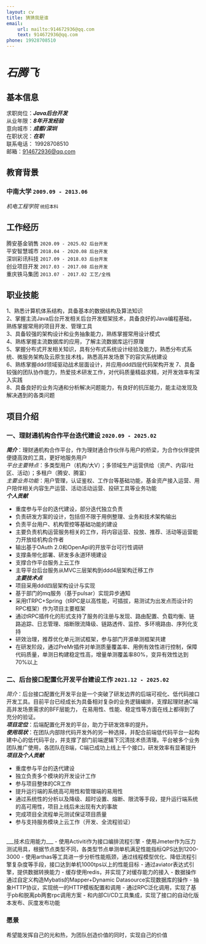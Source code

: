 ```yaml
---
layout: cv
title: 猜猜我是谁
email: 
    url: mailto:914672936@qq.com
    text: 914672936@qq.com
phone: 19928708510
---
```

# ___石腾飞___


## 基本信息
求职岗位：___Java后台开发___ <br>
从业年限：___8年开发经验___ <br>
意向城市：___成都/深圳___ <br>
在职状况：___在职___ <br>
联系电话： 19928708510 <br>
邮箱：914672936@qq.com

## 教育背景

### __中南大学__  `2009.09 - 2013.06`
_机电工程学院_  `统招本科`


## 工作经历

腾安基金销售  `2020.09 - 2025.02 后台开发` <br>
平安智慧城市  `2018.04 - 2020.08 后台开发` <br>
深圳彩讯科技  `2017.09 - 2018.03 后台开发` <br>
创业项目开发  `2017.03 - 2017.08 后台开发` <br>
重庆铁马集团  `2013.07 - 2017.02 工艺/全栈` <br>


## 职业技能

1、熟悉计算机体系结构，具备基本的数据结构及算法知识 <br>
2、掌握主流Java后台开发相关后台开发框架技术，具备良好的Java编程基础，熟练掌握常用的项目开发、管理工具 <br>
3、具备较强的架构设计和业务抽象能力，熟练掌握常用设计模式 <br>
4、熟练掌握主流数据库的应用，了解主流数据库运行原理 <br>
5、掌握分布式开发相关知识，具有分布式系统设计经验及能力，熟悉分布式系统、微服务架构及云原生技术栈，熟悉高并发场景下的容灾系统建设 <br>
6、熟练掌握ddd领域驱动战术层面设计，并应用ddd四层代码架构开发
7、具备较强的团队协作能力，热爱技术研发工作，对代码质量精益求精，对开发效率有深入实践 <br>
8、具备良好的业务沟通和分析解决问题能力，有良好的抗压能力，能主动发现及解决遇到的各类问题 <br>


## 项目介绍


### __一、理财通机构合作平台迭代建设__ `2020.09 - 2025.02`

___简介___：理财通机构合作平台，作为理财通合作伙伴与用户的桥梁，为合作伙伴提供便捷高效的工具，更好地服务用户<br>
_平台主要特点_：多类型用户（机构/大V）；多领域生产运营供给（资产、内容/社区、活动）；多租户（腾安、腾富）<br>
_主要业务功能_：用户管理，认证鉴权、工作台等基础功能，基金资产接入运营、用户陪伴相关内容生产运营、活动活动运营、投研工具等业务功能<br>
___个人贡献___<br>
- 重度参与平台的迭代建设，部分迭代独立负责
- 负责研发方案的设计，包括但不限于用例整理、业务和技术架构输出
- 负责平台用户、机构管控等基础功能的建设
- 主要负责机构运营服务相关的工作，将内容运营、投放、推荐、活动等运营能力开放给机构合作者
- 输出基于OAuth 2.0和OpenApi的开放平台可行性调研<br>
- 支撑条带化部署、研发多永道环境建设
- 支撑合作平台服务上云工作
- 主导平台后台服务从MVC三层架构到ddd4层架构迁移工作 <br>
  ___主要技术点___
- 项目采用ddd四层架构设计与实现
- 基于部门的mq服务（基于pulsar）实现异步通知
- 采用tTRPC+Spring（tRPC是以高性能，可插拔，易测试为出发点而设计的RPC框架）作为项目主要框架
- 通过tRPC插件化的形式支持了服务的注册与发现、路由配置、负载均衡、链路追踪、日志管理、熔断限流降级、链路透传、监控、多环境路由、序列化支持
- 研效治理，推荐优化单元测试框架，参与部门开源单测框架共建
- 在研发阶段，通过PreMr插件对单测质量覆盖率、用例有效性进行控制，保障代码质量，单测日构建稳定性高，增量单测覆盖率80%，变异有效性达到70%以上


### __二、后台接口配置化开发平台建设工作__ `2021.12 - 2025.02`

_简介_：后台接口配置化开发平台是一个突破了研发边界的后端可视化、低代码接口开发工具。目前平台已经成长为具备相对复杂的业务逻辑编排，支撑起理财通C端高并发场景需求的BFF层能力，
在易用性、性能、稳定性等方面在线上都得到了充分的验证。
<br>
___项目定位___：后端配置化开发的平台，助力于研发效率的提升。<br>
___使用现状___：在团队内部除代码开发外的另一种选择，并配合前端低代码平台一起构建中心的低代码平台，并支撑了部门前端逻辑下沉清技术债清理。平台被多个业务团队推广使用，各团队在B端，C端已成功上线上千个接口，研发效率有显著提升<br>
___项目及个人贡献___
- 重度参与平台的迭代建设
- 独立负责多个模块的开发设计工作
- 参与项目整体的CR工作
- 提升运行端的系统高可用性和管理端的易用性
- 通过系统性的分析以及降级、超时设置、熔断、限流等手段，提升运行端系统的高可用性，项目上线后未出现有大的事故
- 完成项目全流程单元测试保证项目质量
- 参与支持服务模块上云工作（开发、全流程验证）
<br>
___技术应用能力___
- 使用Activiti作为接口编排流程引擎
- 使用Jmeter作为压力测试用具，根据节点类型不同，各类型节点单测单机满足性能指标QPS达到1200-3000
- 使用arthas等工具进一步分析性能瓶颈，通过线程模型优化、降低流程引擎复杂度等手段，接口达到单机1000tps以上的性能目标
- 通过aviator表达式引擎，提供数据转换能力
- 缓存使用redis，并实现了对缓存能力的接入
- 数据操作通过自定义构造Mybatis的Mapper+Dynamic Datasource实现数据库的操作
- 抽象HTTP协议，实现统一的HTTP模板配置和调用
- 通过RPC泛化调用，实现了基于pb和脱离pb两套rpc调用方案
- 和内部CI/CD工具集成，实现了接口的自动化版本发布、灰度发布功能

### 愿景

希望能发挥自己的光和热，为团队创造价值的同时，实现自己的价值
